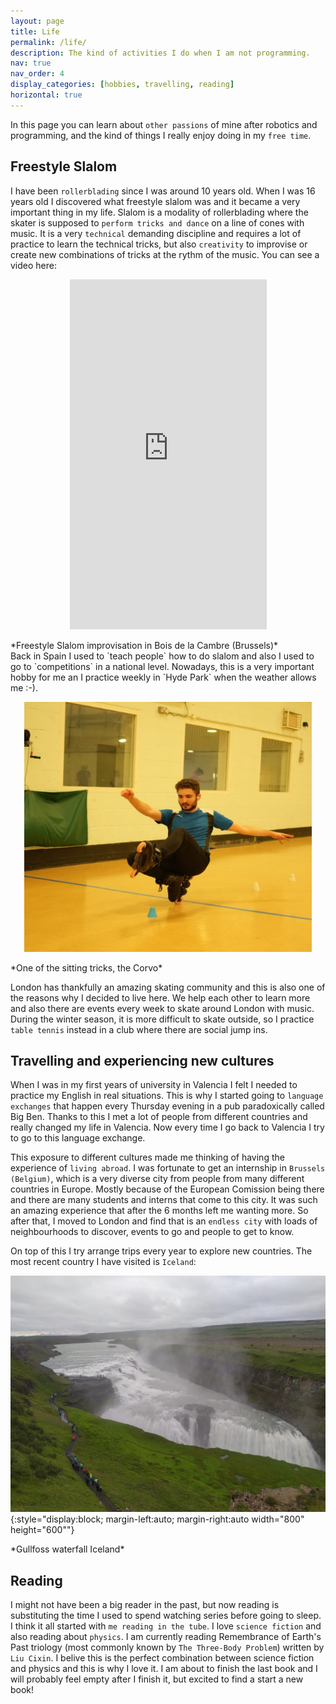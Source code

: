 ```yaml
---
layout: page
title: Life
permalink: /life/
description: The kind of activities I do when I am not programming.
nav: true
nav_order: 4
display_categories: [hobbies, travelling, reading]
horizontal: true
---
```


In this page you can learn about `other passions` of mine after robotics and programming, and the kind of things I really enjoy doing in my `free time`.

## Freestyle Slalom
I have been `rollerblading` since I was around 10 years old. When I was 16 years old I discovered what freestyle slalom was and it became a very important thing in my life.
Slalom is a modality of rollerblading where the skater is supposed to `perform tricks and dance` on a line of cones with music. It is a very `technical` demanding discipline and requires a lot of practice to learn
the technical tricks, but also `creativity` to improvise or create new combinations of tricks at the rythm of the music. You can see a video here:

<p align="center">
    <iframe width="315" height="560"
        src="https://youtube.com/embed/F9dI0wz2pCk"
        title="YouTube video player"
        frameborder="0"
        allow="accelerometer; autoplay; clipboard-write; encrypted-media; gyroscope; picture-in-picture; web-share"
        allowfullscreen>
    </iframe>
</p>
<div class="caption">
*Freestyle Slalom improvisation in Bois de la Cambre (Brussels)*
</div>
Back in Spain I used to `teach people` how to do slalom and also I used to go to `competitions` in a national level. Nowadays, this is a very important hobby for me an I practice weekly in `Hyde Park` when the weather allows me :-).

<p align="center">
  <img width="460" height="400" src="/assets/img/corvo.jpeg">
</p>

<div class="caption">
*One of the sitting tricks, the Corvo*
</div>

London has thankfully an amazing skating community and this is also one of the reasons why I decided to live here. We help each other to learn more and also there are events every week to skate around London with music.
During the winter season, it is more difficult to skate outside, so I practice `table tennis` instead in a club where there are social jump ins.

## Travelling and experiencing new cultures
When I was in my first years of university in Valencia I felt I needed to practice my English in real situations. This is why I started going to `language exchanges` that happen every Thursday evening in a pub paradoxically called Big Ben.
Thanks to this I met a lot of people from different countries and really changed my life in Valencia. Now every time I go back to Valencia I try to go to this language exchange.

This exposure to different cultures made me thinking of having the experience of `living abroad`. I was fortunate to get an internship in `Brussels (Belgium)`, which is a very diverse city from people from many different countries in Europe. Mostly because
of the European Comission being there and there are many students and interns that come to this city. It was such an amazing experience that after the 6 months left me wanting more. So after that, I moved to London and find that is an `endless city` with loads of
neighbourhoods to discover, events to go and people to get to know.

On top of this I try arrange trips every year to explore new countries. The most recent country I have visited is `Iceland`:

![iceland](/assets/img/iceland.jpeg){:style="display:block; margin-left:auto; margin-right:auto width="800" height="600""}
<div class="caption">
*Gullfoss waterfall Iceland*
</div>

## Reading
I might not have been a big reader in the past, but now reading is substituting the time I used to spend watching series before going to sleep. I think it all started with `me reading in the tube`. I love `science fiction` and also reading about `physics`.
I am currently reading Remembrance of Earth's Past triology (most commonly known by `The Three-Body Problem`) written by `Liu Cixin`. I belive this is the perfect combination between science fiction and physics and this is why I love it. I am about to finish the last book and I will probably feel empty after I finish it, but excited to find a start a new book!
